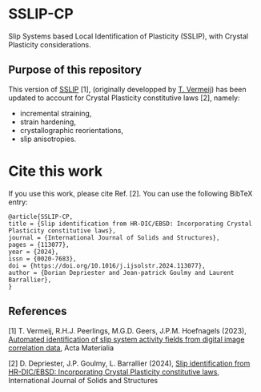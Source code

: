 # SSLIP-CP
Slip Systems based Local Identification of Plasticity (SSLIP), with Crystal Plasticity considerations.

## Purpose of this repository
This version of [SSLIP](https://github.com/Tijmenvermeij/SSLIP) [1], (originally developped by [T. Vermeij](https://github.com/Tijmenvermeij)) has been updated to account for Crystal Plasticity constitutive laws [2], namely:
- incremental straining,
- strain hardening,
- crystallographic reorientations,
- slip anisotropies.

# Cite this work
If you use this work, please cite Ref. [2]. You can use the following BibTeX entry:
````
@article{SSLIP-CP,
title = {Slip identification from HR-DIC/EBSD: Incorporating Crystal Plasticity constitutive laws},
journal = {International Journal of Solids and Structures},
pages = {113077},
year = {2024},
issn = {0020-7683},
doi = {https://doi.org/10.1016/j.ijsolstr.2024.113077},
author = {Dorian Depriester and Jean-patrick Goulmy and Laurent Barrallier},
}
````

## References
[1] T. Vermeij, R.H.J. Peerlings, M.G.D. Geers, J.P.M. Hoefnagels (2023), [Automated identification of slip system activity fields from digital image correlation data](https://www.sciencedirect.com/science/article/pii/S1359645422008795), Acta Materialia

[2] D. Depriester, J.P. Goulmy, L. Barrallier (2024), [Slip identification from HR-DIC/EBSD: Incorporating Crystal Plasticity constitutive laws](https://www.sciencedirect.com/science/article/pii/S0020768324004360), International Journal of Solids and Structures
